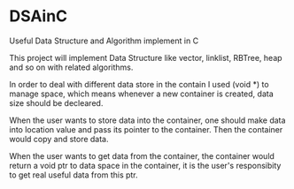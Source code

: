 # DSAinC
Useful Data Structure and Algorithm implement in C

This project will implement Data Structure like vector, linklist, RBTree, heap and so on with related algorithms.

In order to deal with different data store in the contain I used (void *) to manage space, which means whenever a new container is created, data size should be decleared.

When the user wants to store data into the container, one should make data into location value and pass its pointer to the container. Then the container would copy and store data. 

When the user wants to get data from the container, the container would return a void ptr to data space in the container, it is the user's responsibity to get real useful data from this ptr.
